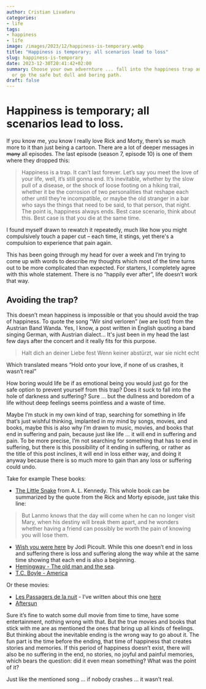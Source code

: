 ```yaml
---
author: Cristian Livadaru
categories:
- life
tags:
- happiness
- life
image: /images/2023/12/happiness-is-temporary.webp
title: "Happiness is temporary; all scenarios lead to loss"
slug: happiness-is-temporary
date: 2023-12-30T20:41:42+02:00
summary: Choose your own advernture ... fall into the happiness trap and suffer loss
  or go the safe but dull and boring path.
draft: false
---
```

# Happiness is temporary; all scenarios lead to loss.

If you know me, you know I really love Rick and Morty, there’s so much more to
it than just being a cartoon. There are a lot of deeper messages in ~~many~~ all episodes.
The last episode (season 7, episode 10) is one of them where they dropped this:

> Happiness is a trap. It can’t last forever. Let’s say you meet the love of your life,
well, it’s still gonna end. It’s inevitable, whether by the slow pull of a disease,
or the shock of loose footing on a hiking trail, whether it be the corrosion of two
personalities that reshape each other until they’re incompatible, or maybe the old
stranger in a bar who says the things that need to be said, to that person, that night.
The point is, happiness always ends. Best case scenario, think about this. Best case
is that you die at the same time.

I found myself drawn to rewatch it repeatedly, much like how you might compulsively
touch a paper cut – each time, it stings, yet there's a compulsion to experience
that pain again.

This has been going through my head for over a week and I’m trying to come up with
words to describe my thoughts which most of the time turns out to be more complicated
than expected.
For starters, I completely agree with this whole statement.
There is no “happily ever after”, life doesn’t work that way.

## Avoiding the trap?
This doesn’t mean happiness is impossible or that you should avoid the trap of happiness.
To quote the song “Wir sind verloren” (we are lost) from the Austrian Band Wanda.
Yes, I know, a post written in English quoting a band singing German, with Austrian
dialect...
It's just been in my head the last few days after the concert and it really fits for this purpose.

> Halt dich an deiner Liebe fest
> Wenn keiner abstürzt, war sie nicht echt

Which translated means “Hold onto your love, if none of us crashes, it wasn’t real”

How boring would life be if as emotional being you would just go for the safe option to prevent yourself from this trap?
Does it suck to fall into the hole of darkness and suffering? Sure ... but the dullness and boredom of a life without deep feelings seems pointless and a waste of time.

Maybe I’m stuck in my own kind of trap, searching for something in life that’s just wishful thinking, implanted in my mind by songs, movies, and books, maybe this is also why I’m drawn to music, movies, and books that end in suffering and pain, because just like life ... it will end in suffering and pain. To be more precise, I’m not searching for something that has to end in suffering, but there is this possibility of it ending in suffering, or rather as the title of this post inclines, it will end in loss either way, and doing it anyway because there is so much more to gain than any loss or suffering could undo.

Take for example These books:

* [The Little Snake](https://www.goodreads.com/book/show/38313027-the-little-snake) from A. L. Kennedy. This whole book can be summarized by the quote from the Rick and Morty episode,
just take this line:
> But Lanmo knows that the day will come when he can no longer visit Mary,
when his destiny will break them apart, and he wonders whether having a friend
can possibly be worth the pain of knowing you will lose them.
* [Wish you were here](https://cristian.livadaru.net/wish-you-were-here/) by Jodi Picoult. While this one doesn’t end in loss and suffering there is loss and suffering along the way while at the same time showing that each end is also a beginning.
* [Hemingway - The old man and the sea](https://www.goodreads.com/book/show/2165.The_Old_Man_and_the_Sea).
* [T.C. Boyle - America](https://www.goodreads.com/book/show/60036891-am-rica)

Or these movies:

* [Les Passagers de la nuit](https://www.imdb.com/title/tt13846402/?ref_=nv_sr_srsg_0_tt_8_nm_0_q_Les%2520Passagers%2520de%2520la%2520nuit) - I’ve written about this one [here](https://cristian.livadaru.net/beauty-of-film/)
* [Aftersun](https://www.imdb.com/title/tt19770238/?ref_=nv_sr_srsg_0_tt_8_nm_0_q_aftersun)

Sure it’s fine to watch some dull movie from time to time, have some entertainment, nothing wrong with that. But the true movies and books that stick with me are as mentioned the ones that bring up all kinds of feelings.
But thinking about the inevitable ending is the wrong way to go about it.
The fun part is the time before the ending, that time of happiness that creates stories and memories. If this period of happiness doesn’t exist, there will also be no suffering in the end, no stories, no joyful and painful memories, which bears the question: did it even mean something? What was the point of it?

Just like the mentioned song ... if nobody crashes ... it wasn’t real.

